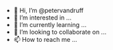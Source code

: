 - 👋 Hi, I’m @petervandruff
- 👀 I’m interested in ...
- 🌱 I’m currently learning ...
- 💞️ I’m looking to collaborate on ...
- 📫 How to reach me ...

<!---
petervandruff/petervandruff is a ✨ special ✨ repository because its `README.md` (this file) appears on your GitHub profile.
You can click the Preview link to take a look at your changes.
--->
